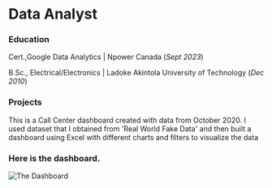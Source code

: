# Data Analyst

### Education
Cert.,Google Data Analytics | Npower Canada (_Sept 2023_)

B.Sc., Electrical/Electronics | Ladoke Akintola University of Technology (_Dec 2010_)


### Projects

This is a Call Center dashboard created with data from October 2020. I used dataset that I obtained from 'Real World Fake Data' and then built a dashboard using Excel with different charts and filters to visualize the data

### Here is the dashboard.

![The Dashboard](https://github.com/Bukola4/Call-Center-Dashboard-Excel/assets/106938332/fb126ca7-2e34-4f03-8dd1-7a6a01a4aa1a)

